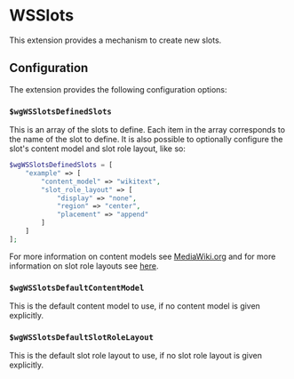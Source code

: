 # WSSlots

This extension provides a mechanism to create new slots.

## Configuration

The extension provides the following configuration options:

### `$wgWSSlotsDefinedSlots`

This is an array of the slots to define. Each item in the array corresponds to the name of the slot to define. It is also possible to optionally configure the slot's content model and slot role layout, like so:

```php
$wgWSSlotsDefinedSlots = [
    "example" => [
        "content_model" => "wikitext",
        "slot_role_layout" => [
            "display" => "none",
            "region" => "center",
            "placement" => "append"
        ]
    ]
];
```

For more information on content models see [MediaWiki.org](https://www.mediawiki.org/wiki/Manual:Page_content_models) and for more information on slot role layouts see [here](https://doc.wikimedia.org/mediawiki-core/master/php/classMediaWiki_1_1Revision_1_1SlotRoleHandler.html#a42a50a9312fd931793c3573808f5b8a1).

### `$wgWSSlotsDefaultContentModel`

This is the default content model to use, if no content model is given explicitly.

### `$wgWSSlotsDefaultSlotRoleLayout`

This is the default slot role layout to use, if no slot role layout is given explicitly.